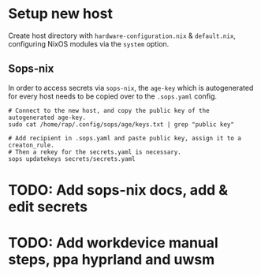 # Setup new host

Create host directory with `hardware-configuration.nix` & `default.nix`, configuring NixOS modules via the `system`
option.

## Sops-nix

In order to access secrets via `sops-nix`, the `age-key` which is autogenerated for every host needs to be copied
over to the `.sops.yaml` config.

```
# Connect to the new host, and copy the public key of the autogenerated age-key.
sudo cat /home/rap/.config/sops/age/keys.txt | grep "public key"

# Add recipient in .sops.yaml and paste public key, assign it to a creaton_rule.
# Then a rekey for the secrets.yaml is necessary.
sops updatekeys secrets/secrets.yaml
```

# TODO: Add sops-nix docs, add & edit secrets

# TODO: Add workdevice manual steps, ppa hyprland and uwsm
